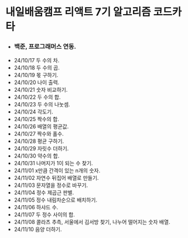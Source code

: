 # 내일배움캠프 리액트 7기 알고리즘 코드카타

- ### 백준, 프로그래머스 연동.
- 24/10/17 두 수의 차.
- 24/10/18 두 수의 곱.
- 24/10/19 몫 구하기.
- 24/10/20 나이 출력.
- 24/10/21 숫자 비교하기.
- 24/10/22 두 수의 합.
- 24/10/23 두 수의 나눗셈.
- 24/10/24 각도기.
- 24/10/25 짝수의 합.
- 24/10/26 배열의 평균값.
- 24/10/27 짝수와 홀수.
- 24/10/28 평균 구하기.
- 24/10/29 자릿수 더하기.
- 24/10/30 약수의 합.
- 24/10/31 나머지가 1이 되는 수 찾기.
- 24/11/01 x만큼 간격이 있는 n개의 숫자.
- 24/11/02 자연수 뒤집어 배열로 만들기.
- 24/11/03 문자열을 정수로 바꾸기.
- 24/11/04 정수 제곱근 판별.
- 24/11/05 정수 내림차순으로 배치하기.
- 24/11/06 하샤드 수.
- 24/11/07 두 정수 사이의 합.
- 24/11/08 콜라츠 추측, 서울에서 김서방 찾기, 나누어 떨어지는 숫자 배열.
- 24/11/10 음양 더하기.

